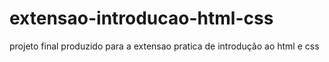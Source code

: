 # extensao-introducao-html-css
 projeto final produzido para a extensao pratica de introdução ao html e css
